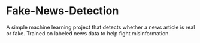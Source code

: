 # Fake-News-Detection
A simple machine learning project that detects whether a news article is real or fake. Trained on labeled news data to help fight misinformation.
